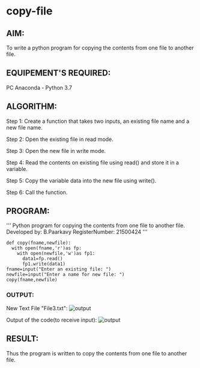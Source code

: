# copy-file
## AIM:
To write a python program for copying the contents from one file to another file.
## EQUIPEMENT'S REQUIRED: 
PC
Anaconda - Python 3.7
## ALGORITHM:
Step 1:
Create a function that takes two inputs, an existing file name and a new file name.

Step 2:
Open the existing file in read mode.

Step 3:
Open the new file in write mode.

Step 4:
Read the contents on existing file using read() and store it in a variable.

Step 5:
Copy the variable data into the new file using write().

Step 6:
Call the function.

## PROGRAM:
'''
Python program for copying the contents from one file to another file.
Developed by: B.Paarkavy
RegisterNumber: 21500424
'''

```
def copy(fname,newfile):
  with open(fname,'r')as fp:
    with open(newfile,'w')as fp1:
      data1=fp.read()
      fp1.write(data1)
fname=input("Enter an existing file: ")
newfile=input("Enter a name for new file: ")
copy(fname,newfile)
```

### OUTPUT:
New Text File "File3.txt":
![output](copy2.pjeg)

Output of the code(to receive input):
![output](copy1.pjeg)

## RESULT:
Thus the program is written to copy the contents from one file to another file.